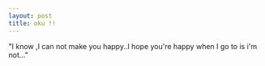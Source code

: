 ```yaml
---
layout: post
title: oku !! 
---
```


"I know ,I can not make you happy..I hope you're happy when I go to is i'm
not..."

